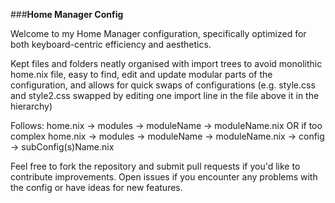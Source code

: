 ###**Home Manager Config**

Welcome to my Home Manager configuration, specifically optimized for both keyboard-centric efficiency and aesthetics.

Kept files and folders neatly organised with import trees to avoid monolithic home.nix file, easy to find, edit and update modular parts of the configuration, and allows for quick swaps of configurations (e.g. style.css and style2.css swapped by editing one import line in the file above it in the hierarchy) 

Follows:
home.nix -> modules -> moduleName -> moduleName.nix
OR if too complex
home.nix -> modules -> moduleName -> moduleName.nix -> config -> subConfig(s)Name.nix


Feel free to fork the repository and submit pull requests if you'd like to contribute improvements. Open issues if you encounter any problems with the config or have ideas for new features.
